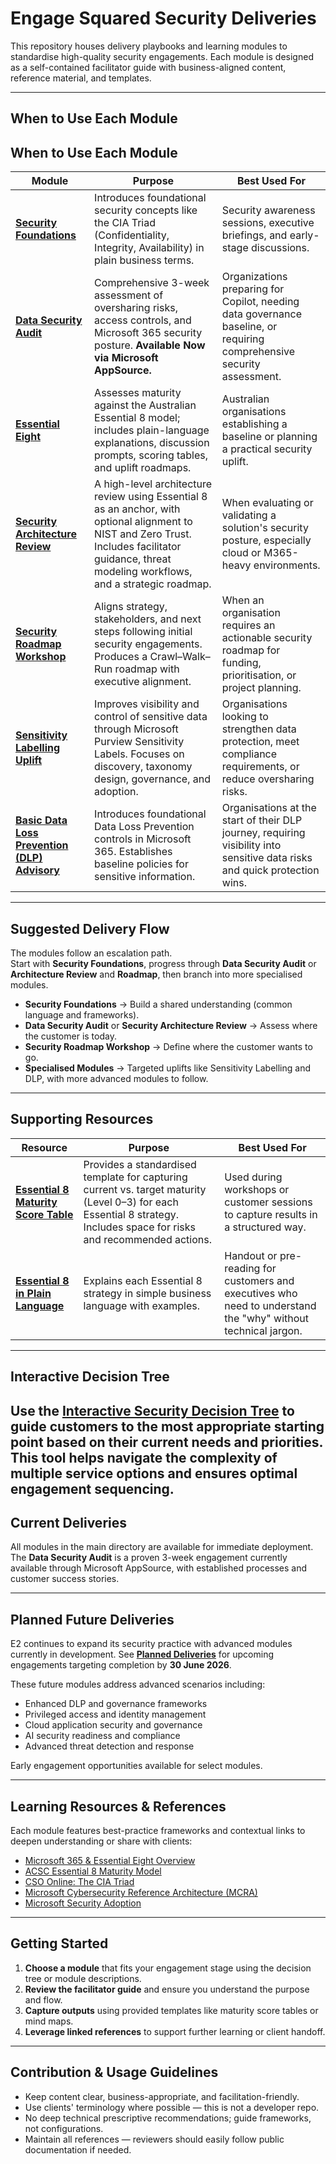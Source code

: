 # Engage Squared Security Deliveries

This repository houses delivery playbooks and learning modules to standardise high-quality security engagements. Each module is designed as a self-contained facilitator guide with business-aligned content, reference material, and templates.

---

## When to Use Each Module

## When to Use Each Module

| Module | Purpose | Best Used For |
|--------|---------|----------------|
| **[Security Foundations](./Security%20Foundations.md)** | Introduces foundational security concepts like the CIA Triad (Confidentiality, Integrity, Availability) in plain business terms. | Security awareness sessions, executive briefings, and early-stage discussions. |
| **[Data Security Audit](./current-deliveries/Data_Security_Audit.md)** | Comprehensive 3-week assessment of oversharing risks, access controls, and Microsoft 365 security posture. **Available Now via Microsoft AppSource.** | Organizations preparing for Copilot, needing data governance baseline, or requiring comprehensive security assessment. |
| **[Essential Eight](./Essential%20Eight.md)** | Assesses maturity against the Australian Essential 8 model; includes plain-language explanations, discussion prompts, scoring tables, and uplift roadmaps. | Australian organisations establishing a baseline or planning a practical security uplift. |
| **[Security Architecture Review](./Security%20Architecture%20Review.md)** | A high-level architecture review using Essential 8 as an anchor, with optional alignment to NIST and Zero Trust. Includes facilitator guidance, threat modeling workflows, and a strategic roadmap. | When evaluating or validating a solution's security posture, especially cloud or M365-heavy environments. |
| **[Security Roadmap Workshop](./Security%20Roadmap%20Workshop.md)** | Aligns strategy, stakeholders, and next steps following initial security engagements. Produces a Crawl–Walk–Run roadmap with executive alignment. | When an organisation requires an actionable security roadmap for funding, prioritisation, or project planning. |
| **[Sensitivity Labelling Uplift](./Sensitivity%20Labelling%20Uplift.md)** | Improves visibility and control of sensitive data through Microsoft Purview Sensitivity Labels. Focuses on discovery, taxonomy design, governance, and adoption. | Organisations looking to strengthen data protection, meet compliance requirements, or reduce oversharing risks. |
| **[Basic Data Loss Prevention (DLP) Advisory](./Basic%20Data%20Loss%20Prevention%20(DLP)%20Advisory.md)** | Introduces foundational Data Loss Prevention controls in Microsoft 365. Establishes baseline policies for sensitive information. | Organisations at the start of their DLP journey, requiring visibility into sensitive data risks and quick protection wins. |

--- 
## Suggested Delivery Flow 

The modules follow an escalation path.  
Start with **Security Foundations**, progress through **Data Security Audit** or **Architecture Review** and **Roadmap**, then branch into more specialised modules.  

- **Security Foundations** → Build a shared understanding (common language and frameworks).  
- **Data Security Audit** or **Security Architecture Review** → Assess where the customer is today.  
- **Security Roadmap Workshop** → Define where the customer wants to go.  
- **Specialised Modules** → Targeted uplifts like Sensitivity Labelling and DLP, with more advanced modules to follow.  

---

## Supporting Resources

| Resource | Purpose | Best Used For |
|----------|---------|----------------|
| **[Essential 8 Maturity Score Table](./Essential%208%20Maturity%20Score%20Table.md)** | Provides a standardised template for capturing current vs. target maturity (Level 0–3) for each Essential 8 strategy. Includes space for risks and recommended actions. | Used during workshops or customer sessions to capture results in a structured way. |
| **[Essential 8 in Plain Language](./Essential_Eight_PlainLanguage.md)** | Explains each Essential 8 strategy in simple business language with examples. | Handout or pre-reading for customers and executives who need to understand the "why" without technical jargon. |

---

## Interactive Decision Tree

Use the **[Interactive Security Decision Tree](./decision-tree.html)** to guide customers to the most appropriate starting point based on their current needs and priorities. This tool helps navigate the complexity of multiple service options and ensures optimal engagement sequencing.
---

## Current Deliveries

All modules in the main directory are available for immediate deployment. The **Data Security Audit** is a proven 3-week engagement currently available through Microsoft AppSource, with established processes and customer success stories.

---

## Planned Future Deliveries

E2 continues to expand its security practice with advanced modules currently in development. See **[Planned Deliveries](./planned-deliveries/)** for upcoming engagements targeting completion by **30 June 2026**.

These future modules address advanced scenarios including:
- Enhanced DLP and governance frameworks
- Privileged access and identity management
- Cloud application security and governance  
- AI security readiness and compliance
- Advanced threat detection and response

Early engagement opportunities available for select modules.

---

##  Learning Resources & References

Each module features best-practice frameworks and contextual links to deepen understanding or share with clients:

- [Microsoft 365 & Essential Eight Overview](https://learn.microsoft.com/en-us/compliance/anz/e8-overview)  
- [ACSC Essential 8 Maturity Model](https://www.cyber.gov.au/resources-business-and-government/essential-cybersecurity/essential-eight/essential-eight-maturity-model)  
- [CSO Online: The CIA Triad](https://www.csoonline.com/article/568917/the-cia-triad-definition-components-and-examples.html)  
- [Microsoft Cybersecurity Reference Architecture (MCRA)](https://learn.microsoft.com/en-us/security/adoption/mcra)  
- [Microsoft Security Adoption](https://learn.microsoft.com/en-us/security/adoption/adoption)

---

##  Getting Started

1. **Choose a module** that fits your engagement stage using the decision tree or module descriptions.
2. **Review the facilitator guide** and ensure you understand the purpose and flow.
3. **Capture outputs** using provided templates like maturity score tables or mind maps.
4. **Leverage linked references** to support further learning or client handoff.

---

##  Contribution & Usage Guidelines

- Keep content clear, business-appropriate, and facilitation-friendly.
- Use clients' terminology where possible — this is not a developer repo.
- No deep technical prescriptive recommendations; guide frameworks, not configurations.
- Maintain all references — reviewers should easily follow public documentation if needed.
